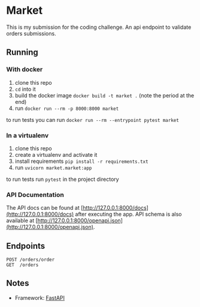 # Market

This is my submission for the coding challenge. An api endpoint to validate orders submissions.

## Running
### With docker
1. clone this repo
2. `cd` into it
3. build the docker image `docker build -t market .` (note the period at the end)
4. run `docker run --rm -p 8000:8000 market`

to run tests you can run `docker run --rm --entrypoint pytest market`


### In a virtualenv
1. clone this repo
2. create a virtualenv and activate it
3. install requirements `pip install -r requirements.txt`
4. run `uvicorn market.market:app`

to run tests run `pytest` in the project directory

### API Documentation
The API docs can be found at [http://127.0.0.1:8000/docs](http://127.0.0.1:8000/docs) after executing the app.
API schema is also available at [http://127.0.0.1:8000/openapi.json](http://127.0.0.1:8000/openapi.json).

## Endpoints
```
POST /orders/order
GET  /orders
```

## Notes
- Framework: [FastAPI](https://fastapi.tiangolo.com/)
